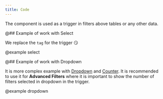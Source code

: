 ```yaml
---
title: Code
---
```


The component is used as a trigger in filters above tables or any other data.

@## Example of work with Select

We replace the `tag` for the trigger 😏

@example select

@## Example of work with Dropdown

It is more complex example with [Dropdown](/components/dropdown/) and [Counter](/components/counter/). It is recommended to use it for **Advanced Filters** where it is important to show the number of filters selected in dropdown in the trigger.

@example dropdown
